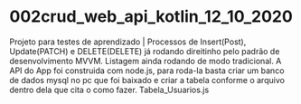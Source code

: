 # 002crud_web_api_kotlin_12_10_2020
 Projeto para testes de aprendizado |
 Processos de Insert(Post), Update(PATCH) e DELETE(DELETE) já rodando direitinho pelo padrão de desenvolvimento MVVM.
 Listagem ainda rodando de modo tradicional. 
 A API do App foi construida com node.js, para roda-la basta criar um banco de dados mysql no pc que foi baixado 
 e criar a tabela conforme o arquivo dentro dela que cita o como fazer.
 Tabela_Usuarios.js
 
